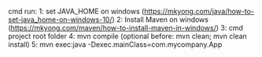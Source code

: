 cmd run: 
    1: set JAVA_HOME on windows (https://mkyong.com/java/how-to-set-java_home-on-windows-10/)
    2: Install Maven on windows (https://mkyong.com/maven/how-to-install-maven-in-windows/)
    3: cmd project root folder
    4: mvn compile (optional before: mvn clean; mvn clean install)
    5: mvn exec:java -Dexec.mainClass=com.mycompany.App
